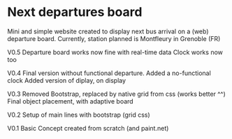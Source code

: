 # Next departures board
Mini and simple website created to display next bus arrival on a (web) departure board.
Currently, station planned is Montfleury in Grenoble (FR)

V0.5
  Departure board works now fine with real-time data
  Clock works now too

V0.4 
  Final version without functional departure.
  Added a no-functional clock
  Added version of diplay, on display

V0.3
  Removed Bootstrap, replaced by native grid from css (works better ^^)
  Final object placement, with adaptive board

V0.2
  Setup of main lines with bootstrap (grid css)

V0.1
  Basic Concept created from scratch (and paint.net)
